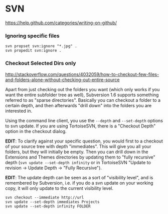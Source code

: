 # SVN #
https://help.github.com/categories/writing-on-github/


### Ignoring specific files
    svn propset svn:ignore "*.jpg" . 
    svn propedit svn:ignore . 

### Checkout Selected Dirs only

http://stackoverflow.com/questions/4032059/how-to-checkout-few-files-and-folders-alone-without-checking-out-entire-source

Apart from just checking out the folders you want (which only works if you want the entire subfolder tree as well), Subversion 1.6 supports something referred to as "sparse directories". Basically you can checkout a folder to a certain depth, and then afterwards "drill down" into the folders you are interested in.

Using the command line client, you use the `--depth` and `--set-depth` options to svn update. If you are using TortoiseSVN, there is a "Checkout Depth" option in the checkout dialog.

**EDIT**: To clarify against your specific question, you would first to a checkout of your source tree with depth "immediates". This will give you all your folders, but they will initially be empty. Then you can drill down in the Extensions and Themes directories by updating them to "fully recursive" depth (`svn update --set-depth infinity` or in TortoiseSVN "Update to revision → Update Depth → "Fully Recursive").

**EDIT**: The update depth can be seen as a sort of "visibility level", and is remembered by Subversion, i.e. if you do a svn update on your working copy, it will only update to the current visibility level.

```
svn checkout --immediate http://url
svn update --set-depth immediates Projects
svn update --set-depth infinity FOLDER
```
